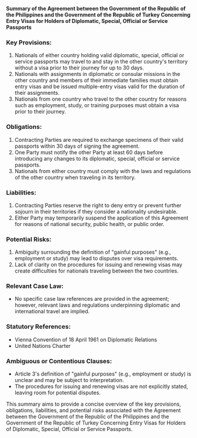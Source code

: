 **Summary of the Agreement between the Government of the Republic of the Philippines and the Government of the Republic of Turkey Concerning Entry Visas for Holders of Diplomatic, Special, Official or Service Passports**

### **Key Provisions:**

1. Nationals of either country holding valid diplomatic, special, official or service passports may travel to and stay in the other country's territory without a visa prior to their journey for up to 30 days.
2. Nationals with assignments in diplomatic or consular missions in the other country and members of their immediate families must obtain entry visas and be issued multiple-entry visas valid for the duration of their assignments.
3. Nationals from one country who travel to the other country for reasons such as employment, study, or training purposes must obtain a visa prior to their journey.

### **Obligations:**

1. Contracting Parties are required to exchange specimens of their valid passports within 30 days of signing the agreement.
2. One Party must notify the other Party at least 60 days before introducing any changes to its diplomatic, special, official or service passports.
3. Nationals from either country must comply with the laws and regulations of the other country when traveling in its territory.

### **Liabilities:**

1. Contracting Parties reserve the right to deny entry or prevent further sojourn in their territories if they consider a nationality undesirable.
2. Either Party may temporarily suspend the application of this Agreement for reasons of national security, public health, or public order.

### **Potential Risks:**

1. Ambiguity surrounding the definition of "gainful purposes" (e.g., employment or study) may lead to disputes over visa requirements.
2. Lack of clarity on the procedures for issuing and renewing visas may create difficulties for nationals traveling between the two countries.

### **Relevant Case Law:**

* No specific case law references are provided in the agreement; however, relevant laws and regulations underpinning diplomatic and international travel are implied.

### **Statutory References:**

* Vienna Convention of 18 April 1961 on Diplomatic Relations
* United Nations Charter

### **Ambiguous or Contentious Clauses:**

* Article 3's definition of "gainful purposes" (e.g., employment or study) is unclear and may be subject to interpretation.
* The procedures for issuing and renewing visas are not explicitly stated, leaving room for potential disputes.

This summary aims to provide a concise overview of the key provisions, obligations, liabilities, and potential risks associated with the Agreement between the Government of the Republic of the Philippines and the Government of the Republic of Turkey Concerning Entry Visas for Holders of Diplomatic, Special, Official or Service Passports.
